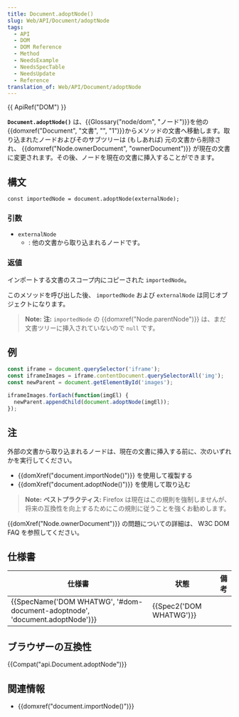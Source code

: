 ```yaml
---
title: Document.adoptNode()
slug: Web/API/Document/adoptNode
tags:
  - API
  - DOM
  - DOM Reference
  - Method
  - NeedsExample
  - NeedsSpecTable
  - NeedsUpdate
  - Reference
translation_of: Web/API/Document/adoptNode
---
```

{{ ApiRef("DOM") }}

**`Document.adoptNode()`** は、{{Glossary("node/dom", "ノード")}}を他の{{domxref("Document", "文書", "", "1")}}からメソッドの文書へ移動します。取り込まれたノードおよびそのサブツリーは (もしあれば) 元の文書から削除され、 {{domxref("Node.ownerDocument", "ownerDocument")}} が現在の文書に変更されます。その後、ノードを現在の文書に挿入することができます。

## 構文

```
const importedNode = document.adoptNode(externalNode);
```

### 引数

- `externalNode`
  - : 他の文書から取り込まれるノードです。

### 返値

インポートする文書のスコープ内にコピーされた `importedNode`。

このメソッドを呼び出した後、 `importedNode` および `externalNode` は同じオブジェクトになります。

> **Note:** **注:** `importedNode` の {{domxref("Node.parentNode")}} は、まだ文書ツリーに挿入されていないので `null` です。

## 例

```js
const iframe = document.querySelector('iframe');
const iframeImages = iframe.contentDocument.querySelectorAll('img');
const newParent = document.getElementById('images');

iframeImages.forEach(function(imgEl) {
  newParent.appendChild(document.adoptNode(imgEl));
});
```

## 注

外部の文書から取り込まれるノードは、現在の文書に挿入する前に、次のいずれかを実行してください。

- {{domXref("document.importNode()")}} を使用して複製する
- {{domXref("document.adoptNode()")}} を使用して取り込む

> **Note:** **ベストプラクティス:** Firefox は現在はこの規則を強制しませんが、将来の互換性を向上するためにこの規則に従うことを強くお勧めします。

{{domXref("Node.ownerDocument")}} の問題についての詳細は、 W3C DOM FAQ を参照してください。

## 仕様書

| 仕様書                                                                                               | 状態                             | 備考 |
| ---------------------------------------------------------------------------------------------------- | -------------------------------- | ---- |
| {{SpecName('DOM WHATWG', '#dom-document-adoptnode', 'document.adoptNode')}} | {{Spec2('DOM WHATWG')}} |      |

## ブラウザーの互換性

{{Compat("api.Document.adoptNode")}}

## 関連情報

- {{domxref("document.importNode()")}}
